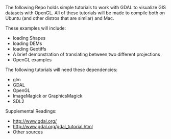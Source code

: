 The following Repo holds simple tutorials to work with GDAL to visualize GIS datasets with OpenGL. All of these tutorials will be made to compile both on Ubuntu (and other distros that are similar) and Mac. 

These examples will include:
* loading Shapes
* loading DEMs
* loading Geotiffs
* A brief demonstration of translating between two different projections
* OpenGL examples

The following tutorials will need these dependencies:
* glm
* GDAL
* OpenGL
* ImageMagick or GraphicsMagick
* SDL2

Supplemental Readings: 
* http://www.gdal.org/
* http://www.gdal.org/gdal_tutorial.html
* Other sources

